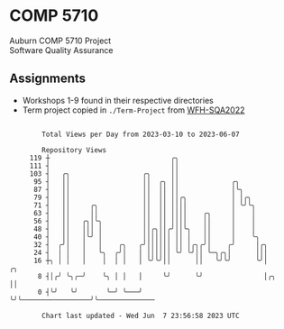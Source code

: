 # COMP 5710
Auburn COMP 5710 Project  
Software Quality Assurance

## Assignments
- Workshops 1-9 found in their respective directories
- Term project copied in `./Term-Project` from [WFH-SQA2022](https://github.com/wumphlett/WFH-SQA2022-AUBURN)

```

        Total Views per Day from 2023-03-10 to 2023-06-07

        Repository Views
     119 ┼                              ╭╮
     111 ┤                              ││
     103 ┤   ╭╮                  ╭╮     ││
      95 ┤   ││                  ││  ╭╮ ││             ╭╮
      87 ┤   ││                  ││  ││ ││             │╰╮
      79 ┤   ││                  ││  ││ ││╭╮           │ │╭╮
      71 ┤   ││     ╭╮           ││  ││ ││││           │ ╰╯╰╮
      63 ┤   ││     ││           ││  ││ ││││    ╭╮     │    │
      56 ┤   ││   ╭╮│╰╮          ││  ││ ││││    ││     │    │
      48 ┤   ││   │││ │          ││╭╮││╭╯││╰╮   ││     │    │
      40 ┤   ││   │╰╯ │          │││││││ ││ │   ││     │    ╰╮
      32 ┤  ╭╯│   │   │    ╭╮   ╭╯││││││ ││ │╭╮╭╯│    ╭╯     │╭╮
      24 ┤  │ │   │   ╰╮  ╭╯│   │ ││││││ ╰╯ ╰╯││ ╰─╮╭╮│      │││
      16 ┼╮ │ │   │    │  │ │   │ ╰╯╰╯││      ││   ╰╯╰╯      ╰╯│                   ╭╮
       8 ┤│╭╯ ╰╮╭─╯    ╰╮ │ │   │     ╰╯      ╰╯               │╭╮                 ││
       0 ┤╰╯   ╰╯       ╰─╯ ╰───╯                              ╰╯╰─────────────────╯╰──────────────

        Chart last updated - Wed Jun  7 23:56:58 2023 UTC
        
```
